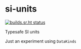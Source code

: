 # si-units

[![builds.sr.ht status](https://builds.sr.ht/~fgaz/si-units.svg)](https://builds.sr.ht/~fgaz/si-units?)

Typesafe SI units

Just an experiment using `DataKinds`

